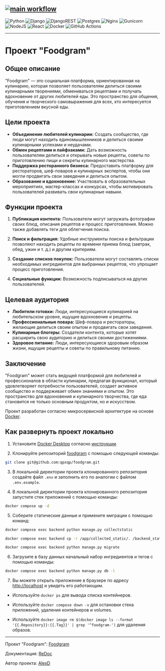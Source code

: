 [![main workflow](https://github.com/qpxqp/foodgram/actions/workflows/main.yml/badge.svg)](https://github.com/qpxqp/foodgram/actions/workflows/main.yml)
---
![Python](https://img.shields.io/badge/python-3670A0?style=for-the-badge&logo=python&logoColor=ffdd54) ![Django](https://img.shields.io/badge/django-%23092E20.svg?style=for-the-badge&logo=django&logoColor=white) ![DjangoREST](https://img.shields.io/badge/DJANGO-REST-ff1709?style=for-the-badge&logo=django&logoColor=white&color=ff1709&labelColor=gray) ![Postgres](https://img.shields.io/badge/postgres-%23316192.svg?style=for-the-badge&logo=postgresql&logoColor=white) ![Nginx](https://img.shields.io/badge/nginx-%23009639.svg?style=for-the-badge&logo=nginx&logoColor=white) ![Gunicorn](https://img.shields.io/badge/gunicorn-%298729.svg?style=for-the-badge&logo=gunicorn&logoColor=white) ![NodeJS](https://img.shields.io/badge/node.js-6DA55F?style=for-the-badge&logo=node.js&logoColor=white) ![React](https://img.shields.io/badge/react-%2320232a.svg?style=for-the-badge&logo=react&logoColor=%2361DAFB) ![Docker](https://img.shields.io/badge/docker-%230db7ed.svg?style=for-the-badge&logo=docker&logoColor=white) ![GitHub Actions](https://img.shields.io/badge/github%20actions-%232671E5.svg?style=for-the-badge&logo=githubactions&logoColor=white)

---
# Проект "Foodgram"

## Общее описание
"Foodgram" — это социальная платформа, ориентированная на кулинарию, которая позволяет пользователям делиться своими кулинарными творениями, обмениваться рецептами и получать вдохновение от других любителей еды. Это пространство для общения, обучения и творческого самовыражения для всех, кто интересуется приготовлением вкусной еды.

## Цели проекта
- **Объединение любителей кулинарии:** Создать сообщество, где люди могут находить единомышленников и делиться своими кулинарными успехами и неудачами.
- **Обмен рецептами и лайфхаками:** Дать возможность пользователям делиться и открывать новые рецепты, советы по приготовлению пищи и секреты кулинарного мастерства.
- **Поддержка ресторанного бизнеса:** Предоставить платформу для рестораторов, шеф-поваров и кулинарных экспертов, чтобы они могли продвигать свои заведения и делиться опытом.
- **Образование и вдохновение:** Участвовать в образовательных мероприятиях, мастер-классах и конкурсах, чтобы мотивировать пользователей развивать свои кулинарные навыки.

## Функции проекта
1. **Публикация контента:** Пользователи могут загружать фотографии своих блюд, описания рецептов и процесс приготовления. Можно также добавлять теги для облегчения поиска.
   
2. **Поиск и фильтрация:** Удобные инструменты поиска и фильтрации позволяют находить рецепты по времени приема блюд (завтрак, обед, ужин и т. д.) и другим критериям.

3. **Создание списков покупок:** Пользователи могут составлять списки необходимых ингредиентов для выбранных рецептов, что упрощает процесс приготовления.

4. **Социальные функции:** Возможность подписываться на других пользователей.

## Целевая аудитория
- **Любители готовки:** Люди, интересующиеся кулинарией на любительском уровне, ищущие вдохновение и рецепты.
- **Профессиональные повара:** Шеф-повара и рестораторы, желающие делиться своим опытом и продвигать свои заведения.
- **Кулинарные блогеры:** Создатели контента, которые хотят расширить свою аудиторию и делиться своими достижениями.
- **Здоровое питание:** Люди, интересующиеся здоровым образом жизни, ищущие рецепты и советы по правильному питанию.

## Заключение
"Foodgram" может стать ведущей платформой для любителей и профессионалов в области кулинарии, предлагая функционал, который удовлетворяет потребности пользователей, создает активное сообщество и поддерживает обмен знаниями и опытом. Это пространство для вдохновения и кулинарного творчества, где еда становится не только основным продуктом, но и искусством.

Проект разработан согласно микросервисной архитектуре на основе [Docker](https://www.docker.com/).

## Как развернуть проект локально

1. Установите [Docker Desktop](https://www.docker.com/products/docker-desktop/) согласно [инструкции](https://docs.docker.com/desktop/)

2. Клонируйте репозиторий [foodgram](https://github.com/qpxqp/foodgram) с помощью следующей команды:

```bash
git clone git@github.com:qpxqp/foodgram.git
```

3. В локальной директории проекта клонированного репозитория создайте файл `.env` и заполнить его по аналогии с файлом `.env.example`.

4. В локальной директории проекта клонированного репозитория запустите стек приложений с помощью команды:

```bash
docker compose up -d
```

5. Соберите статические данные и примените миграции с помощью команд:

```bash
docker compose exec backend python manage.py collectstatic
```
```bash
docker compose exec backend cp -r /app/collected_static/. /backend_static/static/
```
```bash
docker compose exec backend python manage.py migrate
```

6. Загрузите в базу данных начальный набор ингредиентов и тегов с помощью команды:
```bash
docker compose exec backend python manage.py db -l
```

7. Вы можете открыть приложение в браузере по адресу [http://localhost](http://localhost) и увидеть его работающим.

- Используйте `docker ps` для вывода списка контейнеров.

- Используйте `docker compose down -v` для остановки стека приложений, удаления контейнеров и volumes.

- Используйте `docker image rm $(docker image ls --format '{{.Repository}}:{{.Tag}}' | grep '^foodgram-')` для удаления образов.

---

Проект "Foodgram": [Foodgram](https://foodgram.diapsid.ru)

Документация: [ReDoc](https://foodgram.diapsid.ru/api/docs/)

Автор проекта: [AlexD](https://github.com/qpxqp)